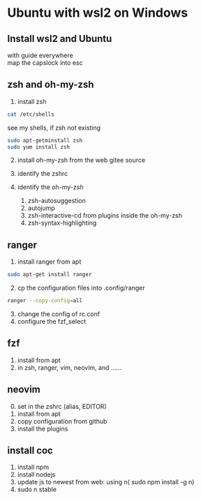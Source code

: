 # Ubuntu with wsl2 on Windows #

## Install wsl2 and Ubuntu ##
with guide everywhere  
map the capslock into esc

## zsh and oh-my-zsh ##
1. install zsh 

```bash
cat /etc/shells 
```
see my shells, if zsh not existing
```bash
sudo apt-getminstall zsh
sudo yum install zsh
```

2. install oh-my-zsh
from the web gitee source

3. identify the zshrc

4. identify the oh-my-zsh
    1. zsh-autosuggestion
    2. autojump
    3. zsh-interactive-cd from plugins inside the oh-my-zsh
    4. zsh-syntax-highlighting

## ranger ##
1. install ranger from apt
```bash
sudo apt-get install ranger
```
2. cp the configuration files into .config/ranger
```bash
ranger --copy-config=all
```
3. change the config of rc.conf
4. configure the fzf_select

## fzf ##
1. install from apt
2. in zsh, ranger, vim, neovim, and ……

## neovim ##
0. set in the zshrc (alias, EDITOR)
1. install from apt
2. copy configuration from github 
3. install the plugins

## install coc ##
1. install npm
2. install nodejs
3. update js to newest from web: using n( sudo npm install -g n)
4. sudo n stable

